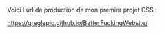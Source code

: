 Voici l'url de production de mon premier projet CSS : 

https://greglepic.github.io/BetterFuckingWebsite/
